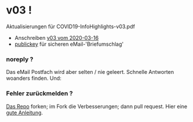 # v03 !

Aktualisierungen für COVID19-InfoHighlights-v03.pdf

* Anschreiben [v03 vom 2020-03-16](anschreiben.md)
* [publickey](encrypt-emails__publickey__iq100__fingerprint-thumb-0xF8C14082.asc) für sicheren eMail-'Briefumschlag'

### noreply ?
Das eMail Postfach wird aber selten / nie geleert. Schnelle Antworten woanders finden. Und:

### Fehler zurückmelden ?
[Das Repo](https://github.com/iq100/covid19) forken; im Fork die Verbesserungen; dann pull request. Hier eine [gute Anleitung](https://guides.github.com/activities/forking/).
